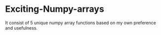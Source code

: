 # Exciting-Numpy-arrays
It consist of 5 unique numpy array functions based on my own preference and usefulness.
